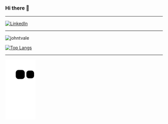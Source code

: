 ### Hi there 👋
<hr>

<!-- 
**johntvale/johntvale** is a ✨ _special_ ✨ repository because its `README.md` (this file) appears on your GitHub profile.

Here are some ideas to get you started:

- 🔭 I’m currently working on ...
- 🌱 I’m currently learning ...
- 👯 I’m looking to collaborate on ...
- 🤔 I’m looking for help with ...
- 💬 Ask me about ...
- 📫 How to reach me: ...
- 😄 Pronouns: ...
- ⚡ Fun fact: ...
 -->

<a href="https://www.linkedin.com/in/jtvale/"><img alt="LinkedIn" src="https://img.shields.io/badge/LinkedIn-0077B5?style=for-the-badge&logo=linkedin&logoColor=white" /></a>

<hr>

<img src="https://github-readme-stats.vercel.app/api?username=johntvale&count_private=true&show_icons=true&theme=algolia&icon_color=268bd2&title_color=268bd2" alt="johntvale" />

[![Top Langs](https://github-readme-stats.vercel.app/api/top-langs/?username=johntvale&layout=compact&theme=algolia)](https://github.com/johntvale/github-readme-stats)

<hr>

![Snake animation](https://github.com/johntvale/johntvale/blob/output/github-contribution-grid-snake.svg)
